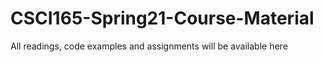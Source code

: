 # CSCI165-Spring21-Course-Material
All readings, code examples and assignments will be available here
